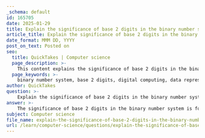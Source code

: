 ```yaml
---
_schema: default
id: 165705
date: 2025-01-29
title: Explain the significance of base 2 digits in the binary number system.
article_title: Explain the significance of base 2 digits in the binary number system.
date_format: MMM DD, YYYY
post_on_text: Posted on
seo:
  title: QuickTakes | Computer science
  page_description: >-
    This content explains the significance of base 2 digits in the binary number system, highlighting their importance in digital computing, data representation, and networking, particularly in the context of IPv4 addressing.
  page_keywords: >-
    binary number system, base 2 digits, digital computing, data representation, bits, IPv4 addressing, electronic circuits, binary arithmetic, networking protocols, mathematical operations
author: QuickTakes
question: >-
    Explain the significance of base 2 digits in the binary number system.
answer: >-
    The significance of base 2 digits in the binary number system is foundational to digital computing and data representation. The binary system, or base-2, utilizes only two digits: 0 and 1. Each digit, known as a bit, represents a power of 2, with the rightmost bit representing $2^0$, the next representing $2^1$, and so forth. This structure allows for the representation of any integer value using combinations of these two digits.\n\nIn the context of IPv4 addressing, each IPv4 address is a 32-bit numerical label, which is divided into four octets (8 bits each). Each octet can represent values ranging from 0 (binary 00000000) to 255 (binary 11111111). For example, the decimal number 192 is represented in binary as 11000000. This binary representation is crucial for the functioning of networks, as it allows devices to communicate using a standardized format.\n\nThe binary number system is essential for several reasons:\n\n1. **Digital Representation**: All data in computers, including text, images, and audio, is ultimately represented in binary form. This allows for efficient processing and storage of information.\n\n2. **Simplicity and Reliability**: The use of only two states (0 and 1) simplifies the design of electronic circuits, which can easily represent these states using voltage levels (e.g., low voltage for 0 and high voltage for 1). This reliability is critical for the operation of digital devices.\n\n3. **Mathematical Operations**: Binary arithmetic is the basis for all computations in digital systems. Operations such as addition, subtraction, multiplication, and division can be performed using binary numbers, which are fundamental to programming and algorithm design.\n\n4. **Networking**: In networking, binary representation is used for IP addresses, subnet masks, and other protocols. Understanding how to convert between binary and decimal is essential for network configuration and troubleshooting.\n\nIn summary, the base 2 digits in the binary number system are significant because they form the core of digital computing, enabling efficient data representation, reliable electronic design, and essential mathematical operations that underpin modern technology, including networking protocols like IPv4.
subject: Computer science
file_name: explain-the-significance-of-base-2-digits-in-the-binary-number-system.md
url: /learn/computer-science/questions/explain-the-significance-of-base-2-digits-in-the-binary-number-system
---
```


&nbsp;